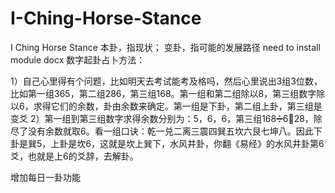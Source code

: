 # I-Ching-Horse-Stance
I Ching Horse Stance
本卦，指现状；
变卦，指可能的发展路径
need to install module docx
数字起卦占卜方法：

1）自己心里得有个问题，比如明天去考试能考及格吗，然后心里说出3组3位数，比如第一组365，第二组286，第三组168。第一组和第二组除以8，第三组数字除以6，求得它们的余数，卦由余数来确定。第一组是下卦，第二组上卦，第三组是变爻
2）第一组到第三组数字求得余数分别为：5，6，6，第三组168➗6🟰28，除尽了没有余数就取6。看一组口诀：乾一兑二离三震四巽五坎六艮七坤八。因此下卦是巽5，上卦是坎6，这就是坎上巽下，水风井卦，你翻《易经》的水风井卦第6爻，也就是上6的爻辞，去解卦。


增加每日一卦功能
